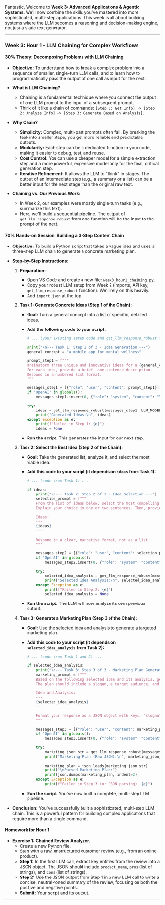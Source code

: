 Fantastic. Welcome to **Week 3: Advanced Applications & Agentic Systems**. We'll now combine the skills you've mastered into more sophisticated, multi-step applications. This week is all about building systems where the LLM becomes a reasoning and decision-making engine, not just a static text generator.

-----

### **Week 3: Hour 1 - LLM Chaining for Complex Workflows**

#### **30% Theory: Decomposing Problems with LLM Chaining**

  * **Objective:** To understand how to break a complex problem into a sequence of smaller, single-turn LLM calls, and to learn how to programmatically pass the output of one call as input for the next.

  * **What is LLM Chaining?**

      * Chaining is a fundamental technique where you connect the output of one LLM prompt to the input of a subsequent prompt.
      * Think of it like a chain of commands: `[Step 1: Get Info] -> [Step 2: Analyze Info] -> [Step 3: Generate Based on Analysis]`.

  * **Why Chain?**

      * **Simplicity:** Complex, multi-part prompts often fail. By breaking the task into smaller steps, you get more reliable and predictable outputs.
      * **Modularity:** Each step can be a dedicated function in your code, making it easier to debug, test, and reuse.
      * **Cost Control:** You can use a cheaper model for a simple extraction step and a more powerful, expensive model only for the final, critical generation step.
      * **Iterative Refinement:** It allows the LLM to "think" in stages. The output of an intermediate step (e.g., a summary or a list) can be a better input for the next stage than the original raw text.

  * **Chaining vs. Our Previous Work:**

      * In Week 2, our examples were mostly single-turn tasks (e.g., summarize this text).
      * Here, we'll build a sequential pipeline. The output of `get_llm_response_robust` from one function will be the input to the prompt of the next.

#### **70% Hands-on Session: Building a 3-Step Content Chain**

  * **Objective:** To build a Python script that takes a vague idea and uses a three-step LLM chain to generate a concrete marketing plan.

  * **Step-by-Step Instructions:**

    1.  **Preparation:**

          * Open VS Code and create a new file: `week3_hour1_chaining.py`.
          * Copy your robust LLM setup from Week 2 (imports, API key, `get_llm_response_robust` function). We'll rely on this heavily.
          * Add `import json` at the top.

    2.  **Task 1: Generate Concrete Ideas (Step 1 of the Chain):**

          * **Goal:** Turn a general concept into a list of specific, detailed ideas.

          * **Add the following code to your script:**

            ```python
            # ... (your existing setup code and get_llm_response_robust function) ...

            print("\n--- Task 1: Step 1 of 3 - Idea Generation ---")
            general_concept = "a mobile app for mental wellness"

            prompt_step1 = f"""
            Brainstorm three unique and innovative ideas for a {general_concept}.
            For each idea, provide a brief, one-sentence description.
            Respond in a numbered list format.
            """

            messages_step1 = [{"role": "user", "content": prompt_step1}]
            if 'OpenAI' in globals():
                messages_step1.insert(0, {"role": "system", "content": "You are a creative product designer."})

            try:
                ideas = get_llm_response_robust(messages_step1, LLM_MODEL, temp=0.8, max_response_tokens=150)
                print("Generated Ideas:\n", ideas)
            except Exception as e:
                print(f"Failed in Step 1: {e}")
                ideas = None
            ```

          * **Run the script.** This generates the input for our next step.

    3.  **Task 2: Select the Best Idea (Step 2 of the Chain):**

          * **Goal:** Take the generated list, analyze it, and select the most viable idea.

          * **Add this code to your script (it depends on `ideas` from Task 1):**

            ```python
            # ... (code from Task 1) ...

            if ideas:
                print("\n--- Task 2: Step 2 of 3 - Idea Selection ---")
                selection_prompt = f"""
                From the list of ideas below, select the most compelling and viable one.
                Explain your choice in one or two sentences. Then, provide the selected idea's full description.
                
                Ideas:
                ---
                {ideas}
                ---
                
                Respond in a clear, narrative format, not as a list.
                """

                messages_step2 = [{"role": "user", "content": selection_prompt}]
                if 'OpenAI' in globals():
                    messages_step2.insert(0, {"role": "system", "content": "You are a savvy business analyst."})

                try:
                    selected_idea_analysis = get_llm_response_robust(messages_step2, LLM_MODEL, temp=0.5, max_response_tokens=200)
                    print("Selected Idea Analysis:\n", selected_idea_analysis)
                except Exception as e:
                    print(f"Failed in Step 2: {e}")
                    selected_idea_analysis = None
            ```

          * **Run the script.** The LLM will now analyze its own previous output.

    4.  **Task 3: Generate a Marketing Plan (Step 3 of the Chain):**

          * **Goal:** Use the selected idea and analysis to generate a targeted marketing plan.

          * **Add this code to your script (it depends on `selected_idea_analysis` from Task 2):**

            ```python
            # ... (code from Task 1 and 2) ...

            if selected_idea_analysis:
                print("\n--- Task 3: Step 3 of 3 - Marketing Plan Generation ---")
                marketing_prompt = f"""
                Based on the following selected idea and its analysis, generate a concise marketing plan.
                The plan should include a slogan, a target audience, and two key marketing channels (e.g., social media, email).
                
                Idea and Analysis:
                ---
                {selected_idea_analysis}
                ---
                
                Format your response as a JSON object with keys: "slogan", "target_audience", and "marketing_channels" (a list of strings).
                """

                messages_step3 = [{"role": "user", "content": marketing_prompt}]
                if 'OpenAI' in globals():
                    messages_step3.insert(0, {"role": "system", "content": "You are a professional digital marketer."})
                
                try:
                    marketing_json_str = get_llm_response_robust(messages_step3, LLM_MODEL, temp=0.4, max_response_tokens=250, json_format=True)
                    print("Marketing Plan (Raw JSON):\n", marketing_json_str)
                    
                    marketing_plan = json.loads(marketing_json_str)
                    print("\nParsed Marketing Plan:")
                    print(json.dumps(marketing_plan, indent=2))
                except Exception as e:
                    print(f"Failed in Step 3 (or JSON parsing): {e}")
            ```

          * **Run the script.** You've now built a complete, multi-step LLM pipeline.

  * **Conclusion:** You've successfully built a sophisticated, multi-step LLM chain. This is a powerful pattern for building complex applications that require more than a single command.

#### **Homework for Hour 1**

  * **Exercise 1: Chained Review Analyzer.**
      * Create a new Python file.
      * Start with a raw, unstructured customer review (e.g., from an online product).
      * **Step 1:** In the first LLM call, extract key entities from the review into a JSON object. The JSON should include `product_name`, `pros` (list of strings), and `cons` (list of strings).
      * **Step 2:** Use the JSON output from Step 1 in a new LLM call to write a concise, neutral-toned summary of the review, focusing on both the positive and negative points.
      * **Submit:** Your script and its output.

-----

